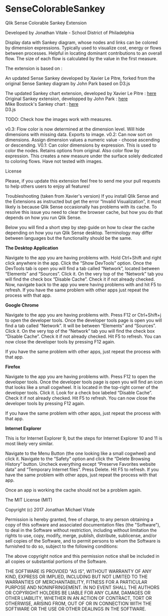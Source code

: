 # SenseColorableSankey
Qlik Sense Colorable Sankey Extension

Developed by Jonathan Vitale - School District of Philadelphia

Display data with Sankey diagram, whose nodes and links can be colored by dimension expressions.
Typically used to visualize cost, energy or flows between processes. Helpful in locating dominant contributions to an overall flow. 
The size of each flow is calculated by the value in the first measure.

The extension is based on :

An updated Sense Sankey developed by Xavier Le Pitre, 
forked from the original Sense Sankey diagram by John Park
based on D3.js

The updated Sankey chart extension, developed by Xavier Le Pitre : <a href="http://branch.qlik.com/#!/project/568aa0b06ed0f0f47a89d7f2">here</a><br>
Original Sankey extension, developped by John Park : <a href="http://branch.qlik.com/#/project/56728f52d1e497241ae697c5">here</a><br>
Mike Bostock's Sankey chart : <a href="http://bost.ocks.org/mike/sankey">here</a><br>
D3.js

TODO: Check how the images work with measures.

v0.3: Flow color is now determined at the dimension level. Will hide dimensions with missing data. Exports to image.
v0.2: Can now sort on dimensions. Assign dimension values a numeric value - choose ascending or descending.
V0.1: Can color dimensions by expression. This is used to color the nodes. Retains options from original. Also color flow by expression.
This creates a new measure under the surface solely dedicated to coloring flows. Have not tested with images.

License

Please, if you update this extension feel free to send me your pull requests to help others users to enjoy all features!

Troubleshooting (taken from Xavier's version)
If you install Qlik Sense and the Extensions as instructed but get the error “Invalid Visualization”, it most likely is because Qlik Sense occasionally has problems with its cache. To resolve this issue you need to clear the browser cache, but how you do that depends on how you run Qlik Sense.

Below you will find a short step by step guide on how to clear the cache depending on how you run Qlik Sense desktop. Terminology may differ between languages but the functionality should be the same.

<b>The Desktop Application</b>

Navigate to the app you are having problems with.
Hold Ctrl+Shift and right click anywhere in the app.
Click the “Show DevTools” option.
Once the DevTools tab is open you will find a tab called “Network”, located between “Elements” and “Sources”. Click it.
On the very top of the “Network” tab you will find the check box “Disable Cache”. Check it if not already checked.
Now, navigate back to the app you were having problems with and hit F5 to refresh.
If you have the same problem with other apps just repeat the process with that app.

<b>Google Chrome</b>

Navigate to the app you are having problems with.
Press F12 or Ctrl+Shift+j to open the developer tools.
Once the developer tools page is open you will find a tab called “Network”. It will be between “Elements” and “Sources”. Click it.
On the very top of the “Network” tab you will find the check box “Disable Cache”. Check it if not already checked.
Hit F5 to refresh.
You can now close the developer tools by pressing F12 again.

If you have the same problem with other apps, just repeat the process with that app.

<b>Firefox</b>

Navigate to the app you are having problems with.
Press F12 to open the developer tools.
Once the developer tools page is open you will find an icon that looks like a small cogwheel. It is located in the top-right corner of the developer tools. Click it.
Look for a check box labeled “Disable Cache”. Check it if not already checked.
Hit F5 to refresh.
You can now close the developer tools by pressing F12 again.

If you have the same problem with other apps, just repeat the process with that app.

<b>Internet Explorer</b>

This is for Internet Explorer 9, but the steps for Internet Explorer 10 and 11 is most likely very similar.

Navigate to the Menu Button (the one looking like a small cogwheel) and click it.
Navigate to the “Safety” option and click the “Delete Browsing History” button.
Uncheck everything except “Preserve Favorites website data” and “Temporary Internet files”.
Press Delete.
Hit F5 to refresh.
If you have the same problem with other apps, just repeat the process with that app.

Once an app is working the cache should not be a problem again.

The MIT License (MIT)

Copyright (c) 2017 Jonathan Michael Vitale

Permission is hereby granted, free of charge, to any person obtaining a copy of this software and associated documentation files (the "Software"), to deal in the Software without restriction, including without limitation the rights to use, copy, modify, merge, publish, distribute, sublicense, and/or sell copies of the Software, and to permit persons to whom the Software is furnished to do so, subject to the following conditions:

The above copyright notice and this permission notice shall be included in all copies or substantial portions of the Software.

THE SOFTWARE IS PROVIDED "AS IS", WITHOUT WARRANTY OF ANY KIND, EXPRESS OR IMPLIED, INCLUDING BUT NOT LIMITED TO THE WARRANTIES OF MERCHANTABILITY, FITNESS FOR A PARTICULAR PURPOSE AND NONINFRINGEMENT. IN NO EVENT SHALL THE AUTHORS OR COPYRIGHT HOLDERS BE LIABLE FOR ANY CLAIM, DAMAGES OR OTHER LIABILITY, WHETHER IN AN ACTION OF CONTRACT, TORT OR OTHERWISE, ARISING FROM, OUT OF OR IN CONNECTION WITH THE SOFTWARE OR THE USE OR OTHER DEALINGS IN THE SOFTWARE.
